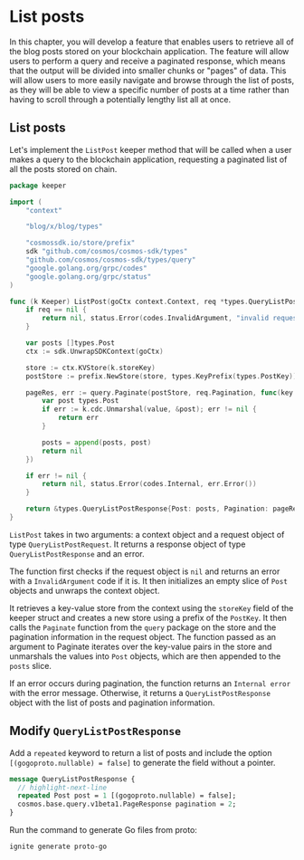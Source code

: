 # List posts

In this chapter, you will develop a feature that enables users to retrieve all
of the blog posts stored on your blockchain application. The feature will allow
users to perform a query and receive a paginated response, which means that the
output will be divided into smaller chunks or "pages" of data. This will allow
users to more easily navigate and browse through the list of posts, as they will
be able to view a specific number of posts at a time rather than having to
scroll through a potentially lengthy list all at once.

## List posts

Let's implement the `ListPost` keeper method that will be called when a user
makes a query to the blockchain application, requesting a paginated list of all
the posts stored on chain.

```go title="x/blog/keeper/query_list_post.go"
package keeper

import (
	"context"

	"blog/x/blog/types"

	"cosmossdk.io/store/prefix"
	sdk "github.com/cosmos/cosmos-sdk/types"
	"github.com/cosmos/cosmos-sdk/types/query"
	"google.golang.org/grpc/codes"
	"google.golang.org/grpc/status"
)

func (k Keeper) ListPost(goCtx context.Context, req *types.QueryListPostRequest) (*types.QueryListPostResponse, error) {
	if req == nil {
		return nil, status.Error(codes.InvalidArgument, "invalid request")
	}

	var posts []types.Post
	ctx := sdk.UnwrapSDKContext(goCtx)

	store := ctx.KVStore(k.storeKey)
	postStore := prefix.NewStore(store, types.KeyPrefix(types.PostKey))

	pageRes, err := query.Paginate(postStore, req.Pagination, func(key []byte, value []byte) error {
		var post types.Post
		if err := k.cdc.Unmarshal(value, &post); err != nil {
			return err
		}

		posts = append(posts, post)
		return nil
	})

	if err != nil {
		return nil, status.Error(codes.Internal, err.Error())
	}

	return &types.QueryListPostResponse{Post: posts, Pagination: pageRes}, nil
}
```

`ListPost` takes in two arguments: a context object and a request object of type
`QueryListPostRequest`. It returns a response object of type
`QueryListPostResponse` and an error.

The function first checks if the request object is `nil` and returns an error
with a `InvalidArgument` code if it is. It then initializes an empty slice of
`Post` objects and unwraps the context object.

It retrieves a key-value store from the context using the `storeKey` field of
the keeper struct and creates a new store using a prefix of the `PostKey`. It
then calls the `Paginate` function from the `query` package on the store and the
pagination information in the request object. The function passed as an argument
to Paginate iterates over the key-value pairs in the store and unmarshals the
values into `Post` objects, which are then appended to the `posts` slice.

If an error occurs during pagination, the function returns an `Internal error`
with the error message. Otherwise, it returns a `QueryListPostResponse` object
with the list of posts and pagination information.

## Modify `QueryListPostResponse`

Add a `repeated` keyword to return a list of posts and include the option
`[(gogoproto.nullable) = false]` to generate the field without a pointer.

```proto title="proto/blog/blog/query.proto"
message QueryListPostResponse {
  // highlight-next-line
  repeated Post post = 1 [(gogoproto.nullable) = false];
  cosmos.base.query.v1beta1.PageResponse pagination = 2;
}
```

Run the command to generate Go files from proto:

```
ignite generate proto-go
```